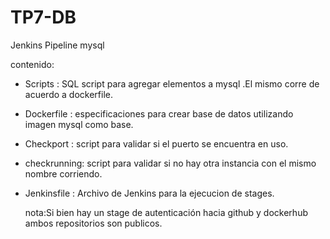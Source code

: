 # TP7-DB

Jenkins Pipeline  mysql

contenido:
- Scripts : SQL script para agregar elementos a mysql .El mismo corre de acuerdo a dockerfile.
- Dockerfile : especificaciones para crear base de datos utilizando imagen mysql como base.
- Checkport : script para validar si el puerto se encuentra en uso.
- checkrunning: script para validar si no hay otra instancia con el mismo nombre corriendo.
- Jenkinsfile : Archivo de Jenkins para la ejecucion de stages.

  nota:Si bien  hay un stage de autenticación hacia github y dockerhub ambos repositorios son publicos.
